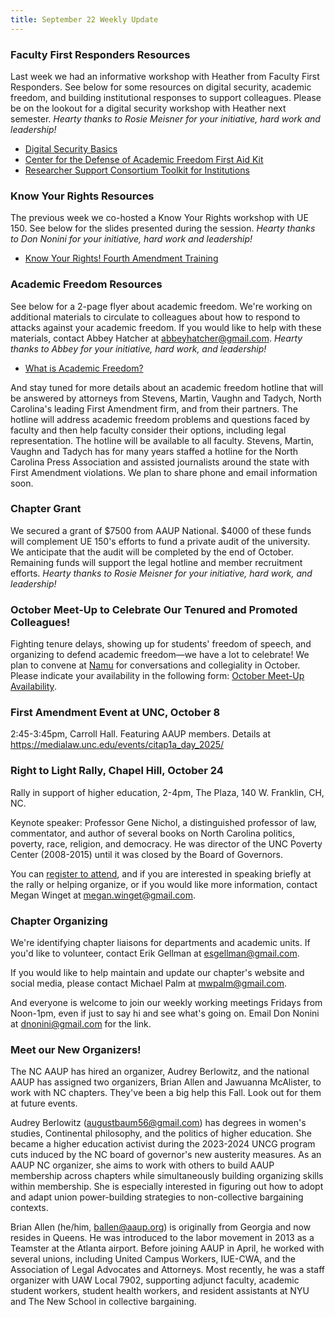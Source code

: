 ```yaml
---
title: September 22 Weekly Update
---
```


### Faculty First Responders Resources

Last week we had an informative workshop with Heather from Faculty
First Responders. See below for some resources on digital
security, academic freedom, and building institutional responses to
support colleagues. Please be on the lookout for a digital security
workshop with Heather next semester. *Hearty thanks to Rosie Meisner
for your initiative, hard work and leadership!*

* [Digital Security Basics](/assets/digital-security-basics.pdf)
* [Center for the Defense of Academic Freedom First Aid Kit](/assets/cdaf-first-aid-kit.pdf)
* [Researcher Support Consortium Toolkit for Institutions](/assets/rsc-toolkit.pdf)

### Know Your Rights Resources 

The previous week we co-hosted a Know Your Rights workshop with
UE 150. See below for the slides presented during the session. *Hearty
thanks to Don Nonini for your initiative, hard work and leadership!*

* [Know Your Rights! Fourth Amendment Training](/assets/know-your-rights-training.pdf)

### Academic Freedom Resources 

See below for a 2-page flyer about academic freedom. We're working on
additional materials to circulate to colleagues about how to respond
to attacks against your academic freedom. If you would like to help
with these materials, contact Abbey Hatcher at
abbeyhatcher@gmail.com. *Hearty thanks to Abbey for your initiative,
hard work, and leadership!*

* [What is Academic Freedom?](/assets/academic-freedom-cheatsheet.pdf)

And stay tuned for more details about an academic freedom hotline that
will be answered by attorneys from Stevens, Martin, Vaughn and Tadych,
North Carolina's leading First Amendment firm, and from their
partners. The hotline will address academic freedom problems and
questions faced by faculty and then help faculty consider their
options, including legal representation. The hotline will be available
to all faculty. Stevens, Martin, Vaughn and Tadych has for many years
staffed a hotline for the North Carolina Press Association and
assisted journalists around the state with First Amendment
violations. We plan to share phone and email information soon.

### Chapter Grant

We secured a grant of $7500 from AAUP National. $4000 of these funds
will complement UE 150's efforts to fund a private audit of the
university. We anticipate that the audit will be completed by the end
of October. Remaining funds will support the legal hotline and member
recruitment efforts. *Hearty thanks to Rosie Meisner for your
initiative, hard work, and leadership!*

### October Meet-Up to Celebrate Our Tenured and Promoted Colleagues!

Fighting tenure delays, showing up for students' freedom of speech,
and organizing to defend academic freedom—we have a lot to celebrate!
We plan to convene at [Namu](https://www.namudurham.com) for
conversations and collegiality in October. Please indicate your
availability in the following form: [October Meet-Up
Availability](https://docs.google.com/forms/d/e/1FAIpQLSeXACZV8x1DKadLMw_k8vIuCzJ3AdEcljWS7poWrRgjfhQJsg/viewform).

### First Amendment Event at UNC, October 8

2:45-3:45pm, Carroll Hall. Featuring AAUP members. Details at
<https://medialaw.unc.edu/events/citap1a_day_2025/>

### Right to Light Rally, Chapel Hill, October 24

Rally in support of higher education, 2-4pm, The Plaza, 140
W. Franklin, CH, NC.

Keynote speaker: Professor Gene Nichol, a distinguished professor of
law, commentator, and author of several books on North Carolina
politics, poverty, race, religion, and democracy. He was director of
the UNC Poverty Center (2008-2015) until it was closed by the Board of
Governors.

You can [register to
attend](https://www.mobilize.us/mobilize/event/840735/), and if you
are interested in speaking briefly at the rally or helping organize,
or if you would like more information, contact Megan Winget at
megan.winget@gmail.com.

### Chapter Organizing 

We're identifying chapter liaisons for departments and academic
units. If you'd like to volunteer, contact Erik Gellman at
esgellman@gmail.com.

If you would like to help maintain and update our chapter's website
and social media, please contact Michael Palm at mwpalm@gmail.com.

And everyone is welcome to join our weekly working meetings Fridays
from Noon-1pm, even if just to say hi and see what's going on. Email
Don Nonini at dnonini@gmail.com for the link.

### Meet our New Organizers!

The NC AAUP has hired an organizer, Audrey Berlowitz, and the national
AAUP has assigned two organizers, Brian Allen and Jawuanna McAlister,
to work with NC chapters. They've been a big help this Fall. Look out
for them at future events.

Audrey Berlowitz (augustbaum56@gmail.com) has degrees in women's
studies, Continental philosophy, and the politics of higher
education. She became a higher education activist during the 2023-2024
UNCG program cuts induced by the NC board of governor's new austerity
measures. As an AAUP NC organizer, she aims to work with others to
build AAUP membership across chapters while simultaneously building
organizing skills within membership. She is especially interested in
figuring out how to adopt and adapt union power-building strategies to
non-collective bargaining contexts.

Brian Allen (he/him, ballen@aaup.org) is originally from Georgia and
now resides in Queens. He was introduced to the labor movement in 2013
as a Teamster at the Atlanta airport. Before joining AAUP in April, he
worked with several unions, including United Campus Workers, IUE-CWA,
and the Association of Legal Advocates and Attorneys. Most recently,
he was a staff organizer with UAW Local 7902, supporting adjunct
faculty, academic student workers, student health workers, and
resident assistants at NYU and The New School in collective
bargaining.
